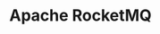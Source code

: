 ---
git: https://github.com/apache/rocketmq
logohandle: apache_rocketmq
sort: rocketmq
tags:
- apache
- mq
title: Apache RocketMQ
twitter: https://x.com/ApacheRocketMQ
website: https://rocketmq.apache.org/
---